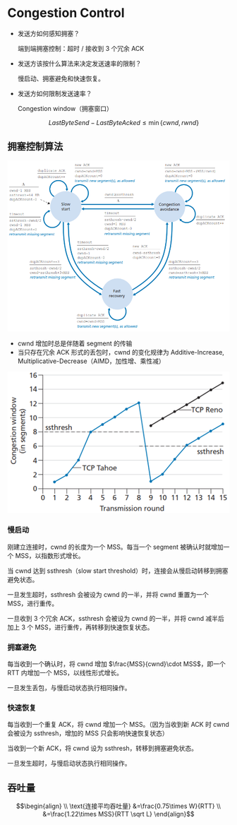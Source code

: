 # Congestion Control
- 发送方如何感知拥塞？
  
  端到端拥塞控制：超时 / 接收到 3 个冗余 ACK
- 发送方该按什么算法来决定发送速率的限制？
  
  慢启动、拥塞避免和快速恢复。
- 发送方如何限制发送速率？
  
  Congestion window（拥塞窗口）

  $$LastByteSend-LastByteAcked\le \min{\{cwnd,rwnd\}}$$

## 拥塞控制算法
![](images/CongestionControl_FSM.png)
- cwnd 增加时总是伴随着 segment 的传输
- 当只存在冗余 ACK 形式的丢包时，cwnd 的变化规律为 Additive-Increase, Multiplicative-Decrease（AIMD，加性增、乘性减）

![|400](images/CongestionControl_TransmissionRound.png)

### 慢启动
刚建立连接时，cwnd 的长度为一个 MSS。每当一个 segment 被确认时就增加一个 MSS，以指数形式增长。

当 cwnd 达到 ssthresh（slow start threshold）时，连接会从慢启动转移到拥塞避免状态。

一旦发生超时，ssthresh 会被设为 cwnd 的一半，并将 cwnd 重置为一个 MSS，进行重传。

一旦收到 3 个冗余 ACK，ssthresh 会被设为 cwnd 的一半，并将 cwnd 减半后加上 3 个 MSS，进行重传，再转移到快速恢复状态。

### 拥塞避免
每当收到一个确认时，将 cwnd 增加 $\frac{MSS}{cwnd}\cdot MSS$，即一个 RTT 内增加一个 MSS，以线性形式增长。

一旦发生丢包，与慢启动状态执行相同操作。

### 快速恢复
每当收到一个重复 ACK，将 cwnd 增加一个 MSS。（因为当收到新 ACK 时 cwnd 会被设为 ssthresh，增加的 MSS 只会影响快速恢复状态）

当收到一个新 ACK，将 cwnd 设为 ssthresh，转移到拥塞避免状态。

一旦发生超时，与慢启动状态执行相同操作。

## 吞吐量
$$\begin{align} \\
\text{连接平均吞吐量}
&=\frac{0.75\times W}{RTT} \\
&=\frac{1.22\times MSS}{RTT \sqrt L}
\end{align}$$
